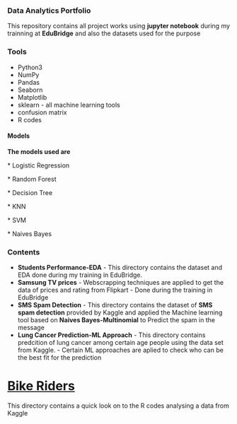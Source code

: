 

### Data Analytics Portfolio
  This repository contains all project works using **jupyter notebook** during my trainning at **EduBridge** and also the datasets used for the purpose 

### Tools
* Python3
* NumPy
* Pandas
* Seaborn
* Matplotlib
* sklearn - all machine learning tools 
* confusion matrix
* R codes

#### Models
**The models used are** 
             <p> * Logistic Regression<p>
              <p>* Random Forest<p>
              <p>* Decision Tree<p>
              <p>* KNN<p>
              <p>* SVM<p>
               <p>* Naives Bayes<p>

### Contents 

* **Students Performance-EDA** - This directory contains the dataset and EDA done during my training in EduBridge.
* **Samsung TV prices** - Webscrapping techniques are applied to get the data of prices and rating from Flipkart 
                        - Done during the training in EduBridge
* **SMS Spam Detection** - This directory contains the dataset of **SMS spam detection** provided by Kaggle and applied the Machine learning tool based on **Naives                                  Bayes-Multinomial** to Predict the spam in the message
* **Lung Cancer Prediction-ML Approach** - This directory contains predcition of lung cancer among certain age people using the data set from Kaggle.
                                         - Certain ML approaches are aplied to check who can be the best fit for the prediction 
<!DOCTYPE html>
<html>
 <body>
  <a href =https://github.com/ayshanaji/Data-Analytics-Portfolio-EduBridge/blob/main/Projects/Bike%20Buyers%20-R%20-EDA/Bike%20Buyers%20-R%20-EDA.ipynb><h1>Bike Riders</h1></a>  This directory contains a quick look on to the R codes analysing a data from Kaggle 
  </body>
<html>
         
              
